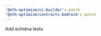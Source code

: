 ```yaml
---
'@eth-optimism/ci-builder': patch
'@eth-optimism/contracts-bedrock': patch
---
```


Add echidna tests
